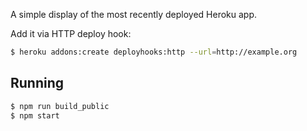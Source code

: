 A simple display of the most recently deployed Heroku app.

Add it via HTTP deploy hook:

```bash
$ heroku addons:create deployhooks:http --url=http://example.org
```

## Running

```bash
$ npm run build_public
$ npm start
```

